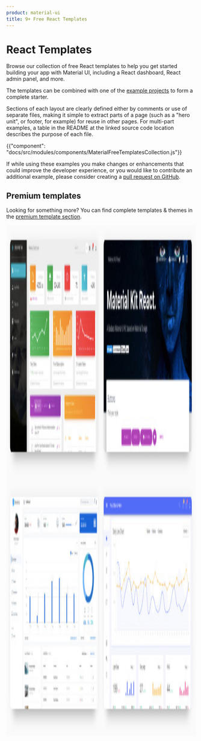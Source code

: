 ```yaml
---
product: material-ui
title: 9+ Free React Templates
---
```


# React Templates

<p class="description">Browse our collection of free React templates to help you get started building your app with Material UI, including a React dashboard, React admin panel, and more.</p>

<!-- #default-branch-switch -->

The templates can be combined with one of the [example projects](https://github.com/mui/material-ui/tree/master/examples) to form a complete starter.

Sections of each layout are clearly defined either by comments or use of separate files,
making it simple to extract parts of a page (such as a "hero unit", or footer, for example)
for reuse in other pages.
For multi-part examples, a table in the README at the linked source code location describes
the purpose of each file.

{{"component": "docs/src/modules/components/MaterialFreeTemplatesCollection.js"}}

If while using these examples you make changes or enhancements that could improve the
developer experience, or you would like to contribute an additional example,
please consider creating a [pull request on GitHub](https://github.com/mui/material-ui/pulls).

## Premium templates

Looking for something more? You can find complete templates & themes in the <a href="https://mui.com/store/?utm_source=docs&utm_medium=referral&utm_campaign=templates-store">premium template section</a>.

<a href="https://mui.com/store/?utm_source=docs&utm_medium=referral&utm_campaign=templates-store"><img src="/static/images/themes-light.jpg" alt="react templates" width="2278" height="1358" /></a>
